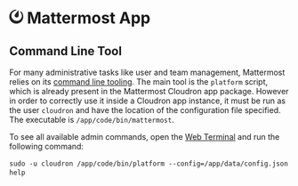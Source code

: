 # <img src="../img/mattermost-logo.png" width="25px"> Mattermost App

## Command Line Tool

For many administrative tasks like user and team management, Mattermost relies on its [command line tooling](https://docs.mattermost.com/administration/command-line-tools.html).
The main tool is the `platform` script, which is already present in the Mattermost Cloudron app package. However in order to correctly use it inside a Cloudron app instance, it must be run as the user `cloudron` and have the location of the configuration file specified. The executable is `/app/code/bin/mattermost`.

To see all available admin commands, open the [Web Terminal](/documentation/apps/#web-terminal) and run the following command:
```
sudo -u cloudron /app/code/bin/platform --config=/app/data/config.json help
```
